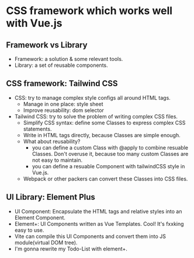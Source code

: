 # CSS framework which works well with Vue.js

## Framework vs Library
 - Framework: a solution & some relevant tools.
 - Library: a set of reusable components.

## CSS framework: Tailwind CSS
 - CSS: try to manage complex style configs all around HTML tags.
    - Manage in one place: style sheet
    - Improve reusability: dom selector
 - Tailwind CSS: try to solve the problem of writing complex CSS files.
    - Simplify CSS syntax: define some Classes to express complex CSS statements.
    - Write in HTML tags directly, because Classes are simple enough.
    - What about reusability?
        - you can define a custom Class with @apply to combine resuable Classes. Don't overuse it, because too many custom Classes are not easy to maintain.
        - you can define a resuable Component with tailwindCSS style in Vue.js.
    - Webpack or other packers can convert these Classes into CSS files.

## UI Library: Element Plus
 - UI Component: Encapsulate the HTML tags and relative styles into an Element Component.
 - Element+: UI Components written as Vue Templates. Cool! It's fxxking easy to use.
 - Vite can compile this UI Components and convert them into JS module(virtual DOM tree).
 - I'm gonna rewrite my Todo-List with element+.
